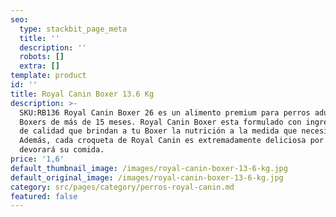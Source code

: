 ```yaml
---
seo:
  type: stackbit_page_meta
  title: ''
  description: ''
  robots: []
  extra: []
template: product
id: ''
title: Royal Canin Boxer 13.6 Kg
description: >-
  SKU:RB136 Royal Canin Boxer 26 es un alimento premium para perros adultos
  Boxers de más de 15 meses. Royal Canin Boxer esta formulado con ingredientes
  de calidad que brindan a tu Boxer la nutrición a la medida que necesita.
  Además, cada croqueta de Royal Canin es extremadamente deliciosa por lo que
  devorará su comida.
price: '1,6'
default_thumbnail_image: /images/royal-canin-boxer-13-6-kg.jpg
default_original_image: /images/royal-canin-boxer-13-6-kg.jpg
category: src/pages/category/perros-royal-canin.md
featured: false
---
```

